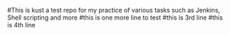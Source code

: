 #This is kust a test repo for my practice of various tasks such as Jenkins, Shell scripting and more
#this is one more line to test
#this is 3rd line
#this is 4th line
